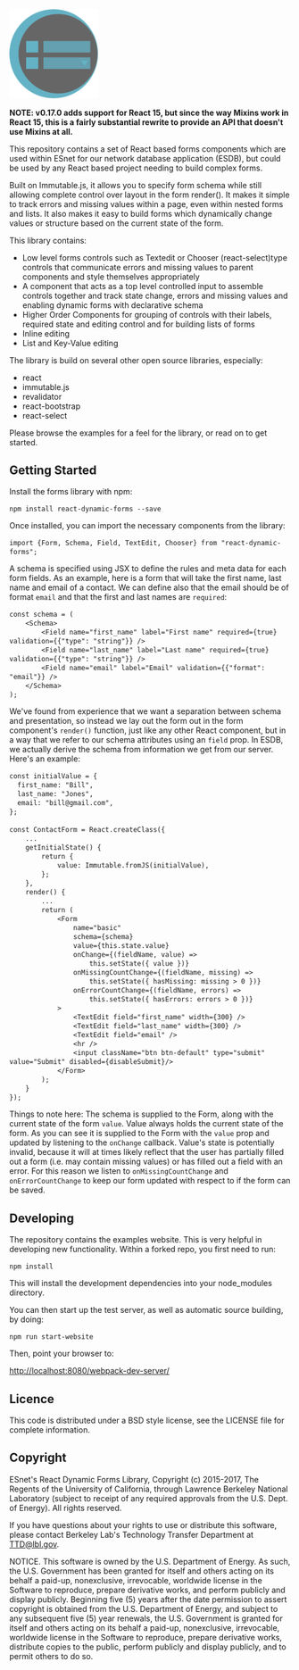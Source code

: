 <img src="https://github.com/esnet/react-dynamic-forms/blob/react-15/src/website/img/forms.png" alt="logo" width="160px"/>

**NOTE: v0.17.0 adds support for React 15, but since the way Mixins work in React 15, this is a fairly substantial rewrite to provide an API that doesn't use Mixins at all.**

This repository contains a set of React based forms components which are used within ESnet for our network database application (ESDB), but could be used by any React based project needing to build complex forms.

Built on Immutable.js, it allows you to specify form schema while still allowing complete control over layout in the form render(). It makes it simple to track errors and missing values within a page, even within nested forms and lists. It also makes it easy to build forms which dynamically change values or structure based on the current state of the form.

This library contains:

 * Low level forms controls such as Textedit or Chooser (react-select)type controls that communicate errors and missing values to parent components and style themselves appropriately
 * A <Forms> component that acts as a top level controlled input to assemble controls together and track state change, errors and missing values and enabling dynamic forms with declarative schema
 * Higher Order Components for grouping of controls with their labels, required state and editing control and for building lists of forms
 * Inline editing
 * List and Key-Value editing

The library is build on several other open source libraries, especially:
 * react
 * immutable.js
 * revalidator
 * react-bootstrap
 * react-select

Please browse the examples for a feel for the library, or read on to get started.

Getting Started
---------------

Install the forms library with npm:

    npm install react-dynamic-forms --save

Once installed, you can import the necessary components from the library:

    import {Form, Schema, Field, TextEdit, Chooser} from "react-dynamic-forms";

A schema is specified using JSX to define the rules and meta data for each form fields. As an example, here is a form that will take the first name, last name and email of a contact. We can define also that the email should be of format `email` and that the first and last names are `required`:

    const schema = (
        <Schema>
            <Field name="first_name" label="First name" required={true} validation={{"type": "string"}} />
            <Field name="last_name" label="Last name" required={true} validation={{"type": "string"}} />
            <Field name="email" label="Email" validation={{"format": "email"}} />
        </Schema>
    );

We've found from experience that we want a separation between schema and presentation, so instead we lay out the form out in the form component's `render()` function, just like any other React component, but in a way that we refer to our schema attributes using an `field` prop. In ESDB, we actually derive the schema from information we get from our server. Here's an example:

    const initialValue = {
      first_name: "Bill",
      last_name: "Jones",
      email: "bill@gmail.com",
    };

    const ContactForm = React.createClass({
        ...
        getInitialState() {
            return {
                value: Immutable.fromJS(initialValue),
            };
        },
        render() {
            ...
            return (
                <Form
                    name="basic"
                    schema={schema}
                    value={this.state.value}
                    onChange={(fieldName, value) =>
                        this.setState({ value })}
                    onMissingCountChange={(fieldName, missing) =>
                        this.setState({ hasMissing: missing > 0 })}
                    onErrorCountChange={(fieldName, errors) =>
                        this.setState({ hasErrors: errors > 0 })}
                >
                    <TextEdit field="first_name" width={300} />
                    <TextEdit field="last_name" width={300} />
                    <TextEdit field="email" />
                    <hr />
                    <input className="btn btn-default" type="submit" value="Submit" disabled={disableSubmit}/>
                </Form>
            );
        }
    });

Things to note here: The schema is supplied to the Form, along with the current state of the form `value`. Value always holds the current state of the form. As you can see it is supplied to the Form with the `value` prop and updated by listening to the `onChange` callback. Value's state is potentially invalid, because it will at times likely reflect that the user has partially filled out a form (i.e. may contain missing values) or has filled out a field with an error. For this reason we listen to `onMissingCountChange` and `onErrorCountChange` to keep our form updated with respect to if the form can be saved.


Developing
----------

The repository contains the examples website. This is very helpful in developing new functionality. Within a forked repo, you first need to run:

    npm install

This will install the development dependencies into your node_modules directory.

You can then start up the test server, as well as automatic source building, by doing:

    npm run start-website

Then, point your browser to:

[http://localhost:8080/webpack-dev-server/](http://localhost:8080/webpack-dev-server/)

Licence
-------

This code is distributed under a BSD style license, see the LICENSE file for complete information.

Copyright
---------

ESnet's React Dynamic Forms Library, Copyright (c) 2015-2017, The Regents of the University of California, through Lawrence Berkeley National Laboratory (subject to receipt of any required approvals from the U.S. Dept. of Energy). All rights reserved.

If you have questions about your rights to use or distribute this software, please contact Berkeley Lab's Technology Transfer Department at TTD@lbl.gov.

NOTICE. This software is owned by the U.S. Department of Energy. As such, the U.S. Government has been granted for itself and others acting on its behalf a paid-up, nonexclusive, irrevocable, worldwide license in the Software to reproduce, prepare derivative works, and perform publicly and display publicly. Beginning five (5) years after the date permission to assert copyright is obtained from the U.S. Department of Energy, and subject to any subsequent five (5) year renewals, the U.S. Government is granted for itself and others acting on its behalf a paid-up, nonexclusive, irrevocable, worldwide license in the Software to reproduce, prepare derivative works, distribute copies to the public, perform publicly and display publicly, and to permit others to do so.
